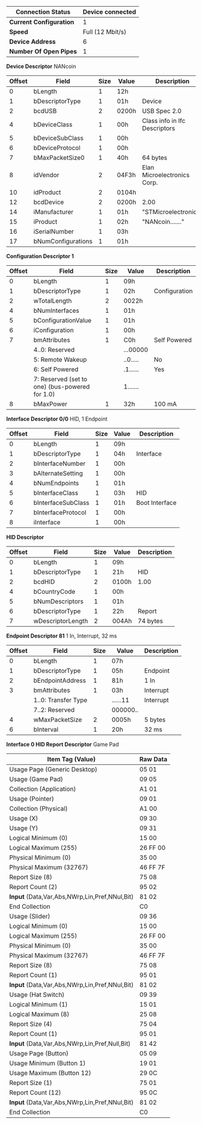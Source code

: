 | **Connection Status**     | Device connected |
| ------------------------- | ---------------- |
| **Current Configuration** | 1                |
| **Speed**                 | Full (12 Mbit/s) |
| **Device Address**        | 6                |
| **Number Of Open Pipes**  | 1                |

**Device Descriptor**  NANcoin

| Offset | Field              | Size | Value | Description                   |
| ------ | ------------------ | ---- | ----- | ----------------------------- |
| 0      | bLength            | 1    | 12h   |                               |
| 1      | bDescriptorType    | 1    | 01h   | Device                        |
| 2      | bcdUSB             | 2    | 0200h | USB Spec 2.0                  |
| 4      | bDeviceClass       | 1    | 00h   | Class info in Ifc Descriptors |
| 5      | bDeviceSubClass    | 1    | 00h   |                               |
| 6      | bDeviceProtocol    | 1    | 00h   |                               |
| 7      | bMaxPacketSize0    | 1    | 40h   | 64 bytes                      |
| 8      | idVendor           | 2    | 04F3h | Elan Microelectronics Corp.   |
| 10     | idProduct          | 2    | 0104h |                               |
| 12     | bcdDevice          | 2    | 0200h | 2.00                          |
| 14     | iManufacturer      | 1    | 01h   | "STMicroelectronics"          |
| 15     | iProduct           | 1    | 02h   | "NANcoin......."              |
| 16     | iSerialNumber      | 1    | 03h   |                               |
| 17     | bNumConfigurations | 1    | 01h   |                               |

**Configuration Descriptor 1** 

| Offset | Field                                           | Size | Value    | Description   |
| ------ | ----------------------------------------------- | ---- | -------- | ------------- |
| 0      | bLength                                         | 1    | 09h      |               |
| 1      | bDescriptorType                                 | 1    | 02h      | Configuration |
| 2      | wTotalLength                                    | 2    | 0022h    |               |
| 4      | bNumInterfaces                                  | 1    | 01h      |               |
| 5      | bConfigurationValue                             | 1    | 01h      |               |
| 6      | iConfiguration                                  | 1    | 00h      |               |
| 7      | bmAttributes                                    | 1    | C0h      | Self Powered  |
|        | 4..0: Reserved                                  |      | ...00000 |               |
|        | 5: Remote Wakeup                                |      | ..0..... | No            |
|        | 6: Self Powered                                 |      | .1...... | Yes           |
|        | 7: Reserved (set to one) (bus-powered for  1.0) |      | 1....... |               |
| 8      | bMaxPower                                       | 1    | 32h      | 100 mA        |

**Interface Descriptor 0/0** HID,  1 Endpoint

| Offset | Field              | Size | Value | Description    |
| ------ | ------------------ | ---- | ----- | -------------- |
| 0      | bLength            | 1    | 09h   |                |
| 1      | bDescriptorType    | 1    | 04h   | Interface      |
| 2      | bInterfaceNumber   | 1    | 00h   |                |
| 3      | bAlternateSetting  | 1    | 00h   |                |
| 4      | bNumEndpoints      | 1    | 01h   |                |
| 5      | bInterfaceClass    | 1    | 03h   | HID            |
| 6      | bInterfaceSubClass | 1    | 01h   | Boot Interface |
| 7      | bInterfaceProtocol | 1    | 00h   |                |
| 8      | iInterface         | 1    | 00h   |                |

**HID Descriptor** 

| Offset | Field             | Size | Value | Description |
| ------ | ----------------- | ---- | ----- | ----------- |
| 0      | bLength           | 1    | 09h   |             |
| 1      | bDescriptorType   | 1    | 21h   | HID         |
| 2      | bcdHID            | 2    | 0100h | 1.00        |
| 4      | bCountryCode      | 1    | 00h   |             |
| 5      | bNumDescriptors   | 1    | 01h   |             |
| 6      | bDescriptorType   | 1    | 22h   | Report      |
| 7      | wDescriptorLength | 2    | 004Ah | 74 bytes    |

**Endpoint Descriptor 81** 1 In,  Interrupt, 32 ms

| Offset | Field               | Size | Value    | Description |
| ------ | ------------------- | ---- | -------- | ----------- |
| 0      | bLength             | 1    | 07h      |             |
| 1      | bDescriptorType     | 1    | 05h      | Endpoint    |
| 2      | bEndpointAddress    | 1    | 81h      | 1 In        |
| 3      | bmAttributes        | 1    | 03h      | Interrupt   |
|        | 1..0: Transfer Type |      | ......11 | Interrupt   |
|        | 7..2: Reserved      |      | 000000.. |             |
| 4      | wMaxPacketSize      | 2    | 0005h    | 5 bytes     |
| 6      | bInterval           | 1    | 20h      | 32 ms       |

**Interface 0 HID Report  Descriptor** Game Pad

| Item Tag (Value)                                | Raw Data |
| ----------------------------------------------- | -------- |
| Usage Page (Generic Desktop)                    | 05 01    |
| Usage (Game Pad)                                | 09 05    |
| Collection (Application)                        | A1 01    |
| Usage (Pointer)                                 | 09 01    |
| Collection (Physical)                           | A1 00    |
| Usage (X)                                       | 09 30    |
| Usage (Y)                                       | 09 31    |
| Logical Minimum (0)                             | 15 00    |
| Logical Maximum (255)                           | 26 FF 00 |
| Physical Minimum (0)                            | 35 00    |
| Physical Maximum (32767)                        | 46 FF 7F |
| Report Size (8)                                 | 75 08    |
| Report Count (2)                                | 95 02    |
| **Input** (Data,Var,Abs,NWrp,Lin,Pref,NNul,Bit) | 81 02    |
| End Collection                                  | C0       |
| Usage (Slider)                                  | 09 36    |
| Logical Minimum (0)                             | 15 00    |
| Logical Maximum (255)                           | 26 FF 00 |
| Physical Minimum (0)                            | 35 00    |
| Physical Maximum (32767)                        | 46 FF 7F |
| Report Size (8)                                 | 75 08    |
| Report Count (1)                                | 95 01    |
| **Input** (Data,Var,Abs,NWrp,Lin,Pref,NNul,Bit) | 81 02    |
| Usage (Hat Switch)                              | 09 39    |
| Logical Minimum (1)                             | 15 01    |
| Logical Maximum (8)                             | 25 08    |
| Report Size (4)                                 | 75 04    |
| Report Count (1)                                | 95 01    |
| **Input** (Data,Var,Abs,NWrp,Lin,Pref,Null,Bit) | 81 42    |
| Usage Page (Button)                             | 05 09    |
| Usage Minimum (Button 1)                        | 19 01    |
| Usage Maximum (Button 12)                       | 29 0C    |
| Report Size (1)                                 | 75 01    |
| Report Count (12)                               | 95 0C    |
| **Input** (Data,Var,Abs,NWrp,Lin,Pref,NNul,Bit) | 81 02    |
| End Collection                                  | C0       |
